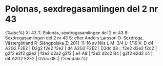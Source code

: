 # Polonas, sexdregasamlingen del 2 nr 43

{%abc%}
X: 43
T: Polonäs, sexdregasamlingen del 2 nr 43
B: Sexdregasamlingen del 2 nr 43
S: efter Anders Larsson
O: Sexdrega, Västergötland
R: Slängpolska
Z: 2011-11-16 av Nils L
M: 3/4
L: 1/16
K: D
d4 A2G2 F2E2 | D2g2 f2e2 f2e2 | d4 A2G2 F2E2 | D2dc d8 ::
f2e2 d2e2 f2d2 | g2f2 e2f2 g2e2 | f2e2 d2a2 g2f2 | e4 A8 |
f2e2 d2c2 B4 | g2f2 e2d2 c4 | d4 A2G2 F2E2 | D2dc d8 :|
{%endabc%}
